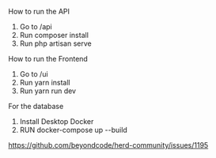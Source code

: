 

How  to run the API
1. Go to /api
2. Run composer install
3. Run php artisan serve


How  to run the Frontend
1. Go to /ui
2. Run yarn install
3. Run yarn run dev


For the database
1. Install Desktop Docker
2. RUN docker-compose up --build



https://github.com/beyondcode/herd-community/issues/1195
